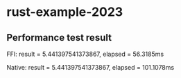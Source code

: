 # rust-example-2023
## Performance test result

FFI: result = 5.441397541373867, elapsed = 56.3185ms

Native: result = 5.441397541373867, elapsed = 101.1078ms
